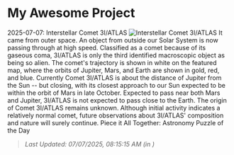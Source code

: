 # My Awesome Project

<!-- APOD Start -->
2025-07-07: Interstellar Comet 3I/ATLAS
![Interstellar Comet 3I/ATLAS](https://apod.nasa.gov/apod/image/2507/Interstellar3I_nasa_1080.jpg)
It came from outer space.  An object from outside our Solar System is now passing through at high speed. Classified as a comet because of its gaseous coma, 3I/ATLAS is only the third identified macroscopic object as being so alien. The comet's trajectory is shown in white on the featured map, where the orbits of Jupiter, Mars, and Earth are shown in gold, red, and blue. Currently Comet 3I/ATLAS is about the distance of Jupiter from the Sun -- but closing, with its closest approach to our Sun expected to be within the orbit of Mars in late October. Expected to pass near both Mars and Jupiter, 3I/ATLAS is not expected to pass close to the Earth.  The origin of Comet 3I/ATLAS remains unknown. Although initial activity indicates a relatively normal comet, future observations about 3I/ATLAS' composition and nature will surely continue.   Piece it All Together: Astronomy Puzzle of the Day
> _Last Updated: 07/07/2025, 08:15:15 AM (in )_
<!-- APOD End -->
